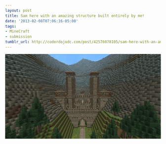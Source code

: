 ```yaml
---
layout: post
title: Sam here with an amazing structure built entirely by me!
date: '2013-02-08T07:06:16-05:00'
tags:
- MineCraft
- submission
tumblr_url: http://coderdojodc.com/post/42576078105/sam-here-with-an-amazing-structure-built-entirely-by
---
```

![sam's structure](/assets/PWWKTht.png)
